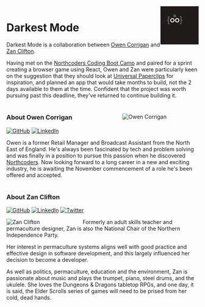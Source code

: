 <img src="https://github.com/darkest-mode/.github/blob/main/images/darkestmode.gif" width=100px align=right alt="Darkest Mode"/>

# Darkest Mode

Darkest Mode is a collaboration between [Owen Corrigan](https://github.com/ojcorrigan) and [Zan Clifton](https://github.com/ZanClifton).

Having met on the [Northcoders Coding Boot Camp](https://northcoders.com/our-courses/coding-bootcamp) and paired for a sprint creating a browser game using React, Owen and Zan were particularly keen on the suggestion that they should look at [Universal Paperclips](https://www.decisionproblem.com/paperclips/) for inspiration, and planned an app that would take months to build, not the 2 days available to them at the time. Confident that the project was worth pursuing past this deadline, they've returned to continue building it.

#

<img src="https://avatars.githubusercontent.com/u/98897275?v=4" width=200px align=right alt="Owen Corrigan"/>

### About Owen Corrigan

[![GitHub](https://img.shields.io/badge/github-%23121011.svg?style=for-the-badge&logo=github&logoColor=white&style=social-media)](https://github.com/ojcorrigan)
[![LinkedIn](https://img.shields.io/badge/linkedin-%230077B5.svg?style=for-the-badge&logo=linkedin&logoColor=white&style=social-media)](https://www.linkedin.com/in/owen-corrigan-92a753182/)

Owen is a former Retail Manager and Broadcast Assistant from the North East of England. He's always been fascinated by tech and problem solving and was finally in a position to pursue this passion when he discovered [Northcoders](https://northcoders.com/). Now looking forward to a long career in a new and exciting industry, he is awaiting the November commencement of a role he's been offered and accepted.

#

### About Zan Clifton

[![GitHub](https://img.shields.io/badge/github-%23121011.svg?style=for-the-badge&logo=github&logoColor=white&style=social-media)](https://github.com/ZanClifton)
[![LinkedIn](https://img.shields.io/badge/linkedin-%230077B5.svg?style=for-the-badge&logo=linkedin&logoColor=white&style=social-media)](https://www.linkedin.com/in/zan-clifton/)
[![Twitter](https://img.shields.io/badge/Twitter-%231DA1F2.svg?style=for-the-badge&logo=Twitter&logoColor=white&style=social-media)](https://twitter.com/ZanClifton)

<img src="https://avatars.githubusercontent.com/u/108344587?v=4" width=200px align=left alt="Zan Clifton"/>

Formerly an adult skills teacher and permaculture designer, Zan is also the National Chair of the Northern Independence Party.

Her interest in permaculture systems aligns well with good practice and effective design in software development, and this largely influenced her decision to become a developer.

As well as politics, permaculture, education and the environment, Zan is passionate about music and plays the trumpet, piano, steel drums, and the ukulele. She loves the Dungeons & Dragons tabletop RPGs, and one day, it is said, the Elder Scrolls series of games will need to be prised from her cold, dead hands.
